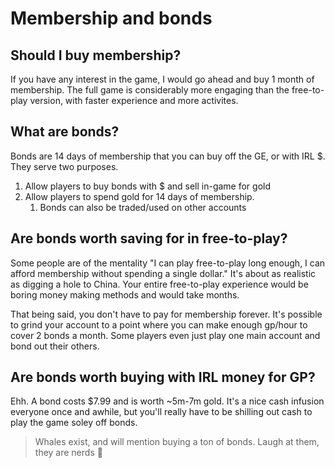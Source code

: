 # Membership and bonds

## Should I buy membership?
If you have any interest in the game, I would go ahead and buy 1 month of membership. The full game is considerably more engaging than the free-to-play version, with faster experience and more activites.

## What are bonds?
Bonds are 14 days of membership that you can buy off the GE, or with IRL $. They serve two purposes.

1. Allow players to buy bonds with $ and sell in-game for gold
2. Allow players to spend gold for 14 days of membership.
   1. Bonds can also be traded/used on other accounts

## Are bonds worth saving for in free-to-play?
Some people are of the mentality "I can play free-to-play long enough, I can afford membership without spending a single dollar." It's about as realistic as digging a hole to China. Your entire free-to-play experience would be boring money making methods and would take months.

That being said, you don't have to pay for membership forever. It's possible to grind your account to a point where you can make enough gp/hour to cover 2 bonds a month. Some players even just play one main account and bond out their others. 

## Are bonds worth buying with IRL money for GP?
Ehh. A bond costs $7.99 and is worth ~5m-7m gold. It's a nice cash infusion everyone once and awhile, but you'll really have to be shilling out cash to play the game soley off bonds.

> Whales exist, and will mention buying a ton of bonds. Laugh at them, they are nerds 🐋